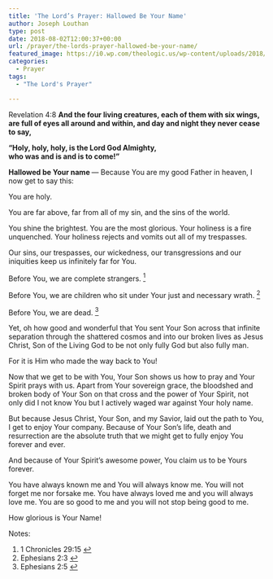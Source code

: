 ```yaml
---
title: 'The Lord’s Prayer: Hallowed Be Your Name'
author: Joseph Louthan
type: post
date: 2018-08-02T12:00:37+00:00
url: /prayer/the-lords-prayer-hallowed-be-your-name/
featured_image: https://i0.wp.com/theologic.us/wp-content/uploads/2018/07/00000isaiah63.jpg?resize=512%2C325
categories:
  - Prayer
tags:
  - "The Lord's Prayer"

---
```

<p class="p1">
  Revelation 4:8 <b>And the four living creatures, each of them with six wings, are full of eyes all around and within, and day and night they never cease to say,</b>
</p>

<p class="p1">
  <b>“Holy, holy, holy, is the Lord God Almighty,<br /> </b><b>who was and is and is to come!”</b>
</p>

<p class="p1">
  <b>Hallowed be Your name </b>— Because You are my good Father in heaven, I now get to say this:
</p>

<p class="p1">
  You are holy.
</p>

<p class="p1">
  You are far above, far from all of my sin, and the sins of the world.
</p>

<p class="p1">
  You shine the brightest. You are the most glorious. Your holiness is a fire unquenched. Your holiness rejects and vomits out all of my trespasses.
</p>

<p class="p1">
  Our sins, our trespasses, our wickedness, our transgressions and our iniquities keep us infinitely far for You.
</p>

<p class="p1">
  Before You, we are complete strangers. <a class="simple-footnote" title="1 Chronicles 29:15" id="return-note-3740-1" href="#note-3740-1"><sup>1</sup></a>
</p>

<p class="p1">
  Before You, we are children who sit under Your just and necessary wrath. <a class="simple-footnote" title="Ephesians 2:3" id="return-note-3740-2" href="#note-3740-2"><sup>2</sup></a>
</p>

<p class="p1">
  Before You, we are dead. <a class="simple-footnote" title="Ephesians 2:5" id="return-note-3740-3" href="#note-3740-3"><sup>3</sup></a>
</p>

<p class="p1">
  Yet, oh how good and wonderful that You sent Your Son across that infinite separation through the shattered cosmos and into our broken lives as Jesus Christ, Son of the Living God to be not only fully God but also fully man.
</p>

<p class="p1">
  For it is Him who made the way back to You!
</p>

<p class="p1">
  Now that we get to be with You, Your Son shows us how to pray and Your Spirit prays with us. Apart from Your sovereign grace, the bloodshed and broken body of Your Son on that cross and the power of Your Spirit, not only did I not know You but I actively waged war against Your holy name.
</p>

<p class="p1">
  But because Jesus Christ, Your Son, and my Savior, laid out the path to You, I get to enjoy Your company. Because of Your Son’s life, death and resurrection are the absolute truth that we might get to fully enjoy You forever and ever.
</p>

<p class="p1">
  And because of Your Spirit’s awesome power, You claim us to be Yours forever.
</p>

<p class="p1">
  You have always known me and You will always know me. You will not forget me nor forsake me. You have always loved me and you will always love me. You are so good to me and you will not stop being good to me.
</p>

<p class="p1">
  How glorious is Your Name!
</p>

<div class="simple-footnotes">
  <p class="notes">
    Notes:
  </p>
  
  <ol>
    <li id="note-3740-1">
      1 Chronicles 29:15 <a href="#return-note-3740-1">&#8617;</a>
    </li>
    <li id="note-3740-2">
      Ephesians 2:3 <a href="#return-note-3740-2">&#8617;</a>
    </li>
    <li id="note-3740-3">
      Ephesians 2:5 <a href="#return-note-3740-3">&#8617;</a>
    </li>
  </ol>
</div>